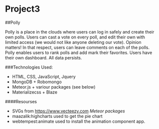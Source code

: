 # Project3

##Polly

Polly is a place in the clouds where users can log in safely and create their own polls.
Users can cast a vote on every poll, and edit their own with limited access (we would not like anyone deleting our vote). Opinion matters!
In that respect, users can leave comments on each of the polls.
Polly enables users to rank polls and add mark their favorites.
Users have their own dashboard.
All data persists.

###Technologies Used:

- HTML, CSS, JavaScript, Jquery
- MongoDB + Robomongo
- Meteor.js + variour packages (see below)
- Materializecss + Blaze

####Resourses
- SVGs from https://www.vecteezy.com
*Meteor packages* 
- maazalik:highcharts used to get the pie chart
- webtempest:animate used to install the animation component app.
